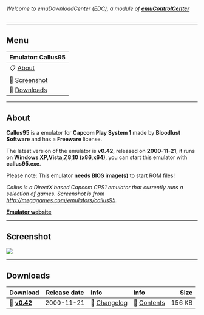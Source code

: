 ###### Welcome to emuDownloadCenter (EDC), a module of [**emuControlCenter**](https://github.com/PhoenixInteractiveNL/emuControlCenter/wiki/)
***
## Menu
| **Emulator: Callus95** |
|:---------|
| :clipboard: [About](#about) |
| :sunrise: [Screenshot](#screenshot) |
| :floppy_disk: [Downloads](#downloads) |
***
## About
**Callus95** is a emulator for **Capcom Play System 1** made by **Bloodlust Software** and has a **Freeware** license.

The latest version of the emulator is **v0.42**, released on **2000-11-21**, it runs on **Windows XP,Vista,7,8,10 (x86,x64)**, you can start this emulator with **callus95.exe**.

Please note: This emulator **needs BIOS image(s)** to start ROM files!

_Callus is a DirectX based Capcom CPS1 emulator that currently runs a selection of games. Screenshot is from http://megagames.com/emulators/callus95._

[**Emulator website**](http://bloodlust.zophar.net/Callus/callus.html)
***
## Screenshot
![](https://raw.githubusercontent.com/PhoenixInteractiveNL/emuDownloadCenter/master/hooks/callus/screen.jpg)
***
## Downloads
| Download | Release date  | Info       | Info       | Size       |
|:---------|:-------------:|:-----------|:-----------|-----------:|
| :floppy_disk: [**v0.42**](https://github.com/PhoenixInteractiveNL/edc-repo0003/raw/master/callus/0.42.7z) | 2000-11-21 | :page_facing_up: [Changelog](https://github.com/PhoenixInteractiveNL/edc-repo0003/blob/master/callus/0.42_changelog.txt) | :mag_right: [Contents](https://github.com/PhoenixInteractiveNL/edc-repo0003/blob/master/callus/0.42_contents.txt) | 156 KB |
